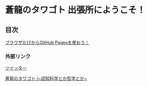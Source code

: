 # 蒼龍のタワゴト 出張所にようこそ！

## 目次

[ブラウザだけからGitHub Pagesを使おう！](https://deepbluedragon0.github.io/sample)


### 外部リンク
 [ツイッター](https://mobile.twitter.com/deepbluedragon)
 
 [蒼龍のタワゴト /~認知科学とか哲学とか~](https://deepbluedragon.hatenadiary.com)
